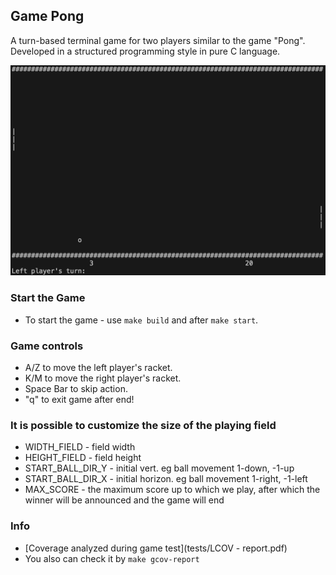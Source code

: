 ## Game Pong

A turn-based terminal game for two players similar to the game "Pong".
Developed in a structured programming style in pure C language.

![Screenshot_of_Game](images/Screenshot_of_Game.png)

### Start the Game

* To start the game - use `make build` and after `make start`.

### Game controls
  
* A/Z to move the left player's racket.
* K/M to move the right player's racket.
* Space Bar to skip action.
* "q" to exit game after end!

### It is possible to customize the size of the playing field

* WIDTH_FIELD - field width
* HEIGHT_FIELD - field height
* START_BALL_DIR_Y - initial vert. eg ball movement 1-down, -1-up
* START_BALL_DIR_X - initial horizon. eg ball movement 1-right, -1-left
* MAX_SCORE - the maximum score up to which we play, after which the winner will be announced and the game will end

### Info

* [Coverage analyzed during game test](tests/LCOV - report.pdf)
* You also can check it by `make gcov-report`
